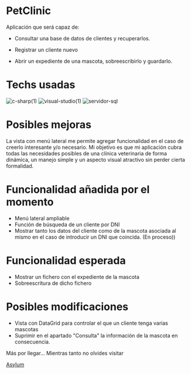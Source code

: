 # PetClinic

Aplicación que será capaz de:

- Consultar una base de datos de clientes y recuperarlos.

- Registrar un cliente nuevo

- Abrir un expediente de una mascota, sobreescribirlo y guardarlo.

# Techs usadas

![c-sharp(1)](https://user-images.githubusercontent.com/87225960/222012640-7173cc13-1eec-4f43-80e5-a983c926f4eb.png) ![visual-studio(1)](https://user-images.githubusercontent.com/87225960/222012371-e3b5e827-a504-4ad6-b67f-2a95e1415d2b.png) ![servidor-sql](https://user-images.githubusercontent.com/87225960/222012391-816973fc-e1be-4023-bda5-2882c0b47f42.png)

# Posibles mejoras

La vista con menú lateral me permite agregar funcionalidad en el caso de creerlo interesante y/o necesario. Mi objetivo es que mi aplicación cubra todas las necesidades posibles de una clínica veterinaria de forma dinámica, un manejo simple y un aspecto visual atractivo sin perder cierta formalidad.

# Funcionalidad añadida por el momento

- Menú lateral ampliable
- Función de búsqueda de un cliente por DNI 
- Mostrar tanto los datos del cliente como de la mascota asociada al mismo en el caso de introducir un DNI que coincida. (En proceso))

# Funcionalidad esperada

- Mostrar un fichero con el expediente de la mascota
- Sobreescritura de dicho fichero

# Posibles modificaciones
- Vista con DataGrid para controlar el que un cliente tenga varias mascotas
- Suprimir en el apartado "Consulta" la información de la mascota en consecuencia.

Más por llegar... Mientras tanto no olvides visitar

[Asylum](https://asylum1.odoo.com/)
